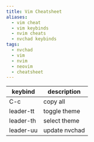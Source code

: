 ```yaml
---
title: Vim Cheatsheet 
aliases:
  - vim cheat
  - vim keybinds
  - nvim cheats
  - nvchad keybinds
tags:
  - nvchad
  - vim
  - nvim
  - neovim
  - cheatsheet
---
```


keybind | description
------------|----------
C-c | copy all
leader-tt | toggle theme
leader-th |   select theme
leader-uu |   update nvchad


